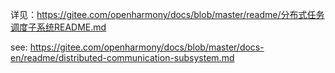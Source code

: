 详见：https://gitee.com/openharmony/docs/blob/master/readme/分布式任务调度子系统README.md

see: https://gitee.com/openharmony/docs/blob/master/docs-en/readme/distributed-communication-subsystem.md